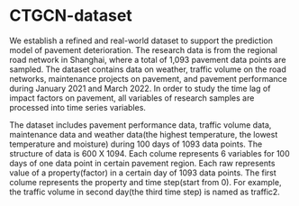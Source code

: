 # CTGCN-dataset

We establish a refined and real-world dataset to support the prediction model of pavement deterioration. The research data is from the regional road network in Shanghai, where a total of 1,093 pavement data points are sampled. The dataset contains data on weather, traffic volume on the road networks, maintenance projects on pavement, and pavement performance during January 2021 and March 2022. In order to study the time lag of impact factors on pavement, all variables of research samples are processed into time series variables. 

The dataset includes pavement performance data, traffic volume data, maintenance data and weather data(the highest temperature, the lowest temperature and moisture) during 100 days of 1093 data points.
The structure of data is 600 X 1094. 
Each colume represents 6 variables for 100 days of one data point in certain pavement region.
Each raw represents value of a property(factor) in a certain day of 1093 data points.
The first colume represents the property and time step(start from 0). For example, the traffic volume in second day(the third time step) is named as traffic2.


